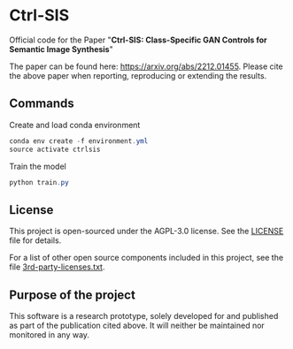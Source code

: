 # Ctrl-SIS
Official code for the Paper "**Ctrl-SIS: Class-Specific GAN Controls for Semantic Image Synthesis**"

The paper can be found here: https://arxiv.org/abs/2212.01455.  Please cite the above paper when reporting, reproducing or extending the results.



## Commands
Create and load conda environment
```powershell
conda env create -f environment.yml
source activate ctrlsis
```

Train the model
```powershell
python train.py 
```


## License

This project is open-sourced under the AGPL-3.0 license. See the
[LICENSE](LICENSE) file for details.

For a list of other open source components included in this project, see the
file [3rd-party-licenses.txt](3rd-party-licenses.txt).

## Purpose of the project

This software is a research prototype, solely developed for and published as
part of the publication cited above. It will neither be
maintained nor monitored in any way.
